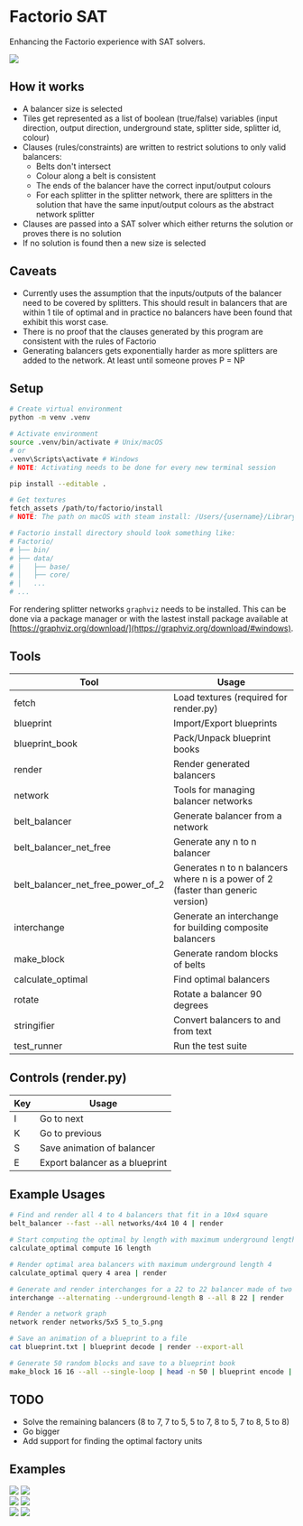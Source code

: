 # Factorio SAT
Enhancing the Factorio experience with SAT solvers.

![](/pictures/diagram.png)

## How it works
 * A balancer size is selected
 * Tiles get represented as a list of boolean (true/false) variables (input direction, output direction, underground state, splitter side, splitter id, colour)
 * Clauses (rules/constraints) are written to restrict solutions to only valid balancers:
   * Belts don't intersect
   * Colour along a belt is consistent
   * The ends of the balancer have the correct input/output colours
   * For each splitter in the splitter network, there are splitters in the solution that have the same input/output colours as the abstract network splitter
 * Clauses are passed into a SAT solver which either returns the solution or proves there is no solution
 * If no solution is found then a new size is selected

## Caveats
 * Currently uses the assumption that the inputs/outputs of the balancer need to be covered by splitters. This should result in balancers that are within 1 tile of optimal and in practice no balancers have been found that exhibit this worst case.
 * There is no proof that the clauses generated by this program are consistent with the rules of Factorio
 * Generating balancers gets exponentially harder as more splitters are added to the network. At least until someone proves P = NP

## Setup
```bash
# Create virtual environment
python -m venv .venv

# Activate environment
source .venv/bin/activate # Unix/macOS
# or
.venv\Scripts\activate # Windows
# NOTE: Activating needs to be done for every new terminal session

pip install --editable .

# Get textures
fetch_assets /path/to/factorio/install
# NOTE: The path on macOS with steam install: /Users/{username}/Library/Application\ Support/Steam/steamapps/common/Factorio/factorio.app/Contents/

# Factorio install directory should look something like:
# Factorio/
# ├── bin/
# ├── data/
# │   ├── base/
# │   ├── core/
# │   ...
# ...
```
For rendering splitter networks `graphviz` needs to be installed. This can be done via a package manager or with the lastest install package available at [https://graphviz.org/download/](https://graphviz.org/download/#windows).

## Tools

| Tool                                 | Usage                                                                            |
| ------------------------------------ | -------------------------------------------------------------------------------- |
| fetch                             | Load textures (required for render.py)                                           |
| blueprint                         | Import/Export blueprints                                                         |
| blueprint_book                    | Pack/Unpack blueprint books                                                      |
| render                            | Render generated balancers                                                       |
| network                           | Tools for managing balancer networks                                             |
| belt_balancer                     | Generate balancer from a network                                                 |
| belt_balancer_net_free            | Generate any n to n balancer                                                     |
| belt_balancer_net_free_power_of_2 | Generates n to n balancers where n is a power of 2 (faster than generic version) |
| interchange                       | Generate an interchange for building composite balancers                         |
| make_block                        | Generate random blocks of belts                                                  |
| calculate_optimal                 | Find optimal balancers                                                           |
| rotate                            | Rotate a balancer 90 degrees                                                     |
| stringifier                       | Convert balancers to and from text                                               |
| test_runner                       | Run the test suite                                                               |

## Controls (render.py)
| Key | Usage                          |
| --- | ------------------------------ |
| I   | Go to next                     |
| K   | Go to previous                 |
| S   | Save animation of balancer     |
| E   | Export balancer as a blueprint |

## Example Usages
```bash
# Find and render all 4 to 4 balancers that fit in a 10x4 square
belt_balancer --fast --all networks/4x4 10 4 | render

# Start computing the optimal by length with maximum underground length of 16
calculate_optimal compute 16 length

# Render optimal area balancers with maximum underground length 4
calculate_optimal query 4 area | render

# Generate and render interchanges for a 22 to 22 balancer made of two 11 to 11 balancers
interchange --alternating --underground-length 8 --all 8 22 | render

# Render a network graph
network render networks/5x5 5_to_5.png

# Save an animation of a blueprint to a file
cat blueprint.txt | blueprint decode | render --export-all

# Generate 50 random blocks and save to a blueprint book
make_block 16 16 --all --single-loop | head -n 50 | blueprint encode | blueprint_book pack --label "Blocks" > blueprint_book.txt
```

## TODO
 * Solve the remaining balancers (8 to 7, 7 to 5, 5 to 7, 8 to 5, 7 to 8, 5 to 8)
 * Go bigger
 * Add support for finding the optimal factory units

## Examples
![](/pictures/2to3.gif)
![](/pictures/6to6.gif)\
![](/pictures/4to4_corner.gif)
![](/pictures/6to6_corner.gif)\
![](/pictures/interchange.gif)
![](/pictures/block.gif)
